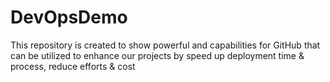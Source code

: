 # DevOpsDemo
This repository is created to show powerful and capabilities for GitHub that can be utilized to enhance our projects by speed up deployment time &amp; process,  reduce efforts &amp; cost
